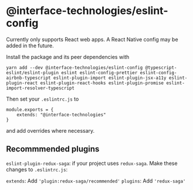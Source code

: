 # @interface-technologies/eslint-config

Currently only supports React web apps. A React Native config may be added in the future.

Install the package and its peer dependencies with

```
yarn add --dev @interface-technologies/eslint-config @typescript-eslint/eslint-plugin eslint eslint-config-prettier eslint-config-airbnb-typescript eslint-plugin-import eslint-plugin-jsx-a11y eslint-plugin-react eslint-plugin-react-hooks eslint-plugin-promise eslint-import-resolver-typescript
```

Then set your `.eslintrc.js` to

```
module.exports = {
    extends: "@interface-technologies"
}
```

and add overrides where necessary.

## Recommmended plugins

`eslint-plugin-redux-saga`: if your project uses `redux-saga`. Make these changes to `.eslintrc.js`:

`extends`: Add `'plugin:redux-saga/recommended'`
`plugins`: Add `'redux-saga'`
